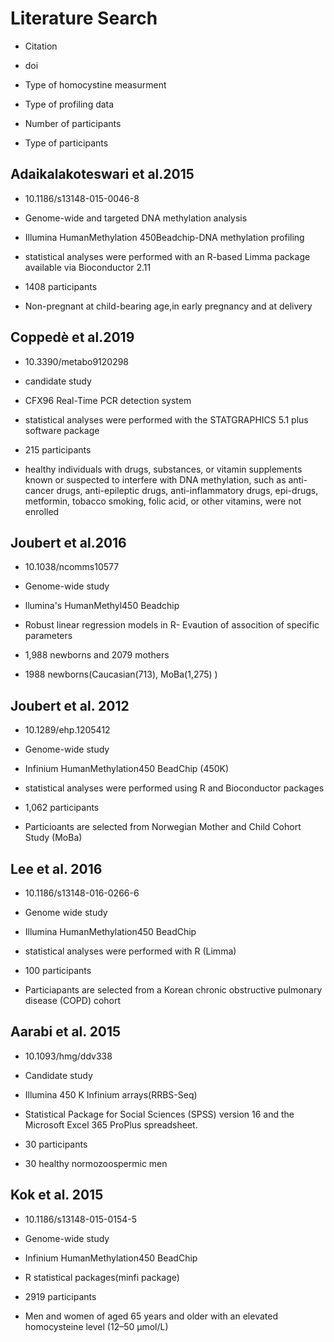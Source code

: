 # Literature Search 
* Citation 

* doi

* Type of homocystine measurment

* Type of profiling data 

* Number of participants 

* Type of participants

## Adaikalakoteswari et al.2015

* 10.1186/s13148-015-0046-8

* Genome-wide and targeted DNA methylation analysis 

* Illumina HumanMethylation 450Beadchip-DNA methylation profiling 
* statistical analyses were performed with an R-based Limma package available via Bioconductor 2.11

* 1408 participants

* Non-pregnant at child-bearing age,in early pregnancy and at delivery

## Coppedè et al.2019

* 10.3390/metabo9120298

* candidate study

* CFX96 Real-Time PCR detection system
* statistical analyses were performed with the STATGRAPHICS 5.1 plus software package

* 215 participants 

* healthy individuals with drugs, substances, or vitamin supplements known or suspected to interfere with DNA methylation, such as    anti-cancer drugs, anti-epileptic drugs, anti-inflammatory drugs, epi-drugs, metformin, tobacco smoking, folic acid, or other       vitamins, were not enrolled


## Joubert et al.2016

* 10.1038/ncomms10577

* Genome-wide study

* llumina's HumanMethyl450 Beadchip
* Robust linear regression models in R- Evaution of assocition of specific parameters

* 1,988 newborns and 2079 mothers

* 1988 newborns(Caucasian(713), MoBa(1,275) )

## Joubert et al. 2012

* 10.1289/ehp.1205412

* Genome-wide study

* Infinium HumanMethylation450 BeadChip (450K)
* statistical analyses were performed using R and Bioconductor packages

* 1,062 participants

* Particioants are selected from Norwegian Mother and Child Cohort Study (MoBa)

## Lee et al. 2016

* 10.1186/s13148-016-0266-6

* Genome wide study 

* Illumina HumanMethylation450 BeadChip
* statistical analyses were performed with R (Limma)

* 100 participants

* Particiapants are selected from a Korean chronic obstructive pulmonary disease (COPD) cohort


## Aarabi et al. 2015

* 10.1093/hmg/ddv338

* Candidate study

* Illumina 450 K Infinium arrays(RRBS-Seq)
* Statistical Package for Social Sciences (SPSS) version 16 and the Microsoft Excel 365 ProPlus spreadsheet.

* 30 participants

* 30 healthy normozoospermic men 


## Kok et al. 2015

* 10.1186/s13148-015-0154-5

* Genome-wide study

* Infinium HumanMethylation450 BeadChip
* R statistical packages(minfi package)

* 2919 participants

* Men and women of aged 65 years and older with an elevated homocysteine level (12–50 μmol/L) 
